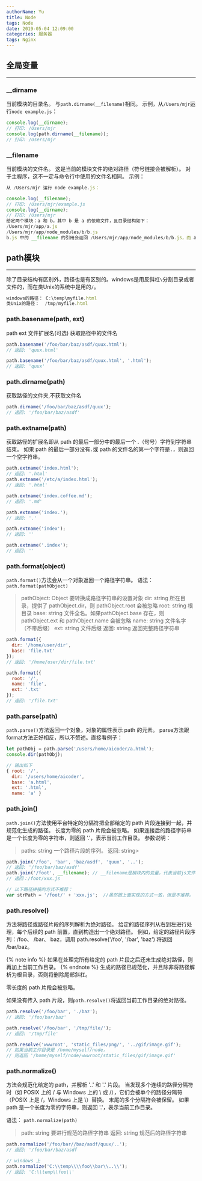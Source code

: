 ```yaml
---
authorName: Yu
title: Node
tags: Node
date: 2019-05-04 12:09:00
categories: 服务器
tags: Nginx
---
```

## 全局变量
---

### __dirname
当前模块的目录名。 与`path.dirname(__filename)`相同。
示例，从`/Users/mjr`运行`node example.js`：
```js
console.log(__dirname);
// 打印: /Users/mjr
console.log(path.dirname(__filename));
// 打印: /Users/mjr
```
### __filename
当前模块的文件名。 这是当前的模块文件的绝对路径（符号链接会被解析）。
对于主程序，这不一定与命令行中使用的文件名相同。
示例：
```js
从 /Users/mjr 运行 node example.js：

console.log(__filename);
// 打印: /Users/mjr/example.js
console.log(__dirname);
// 打印: /Users/mjr
给定两个模块：a 和 b，其中 b 是 a 的依赖文件，且目录结构如下：
/Users/mjr/app/a.js
/Users/mjr/app/node_modules/b/b.js
b.js 中的 __filename 的引用会返回 /Users/mjr/app/node_modules/b/b.js，而 a.js 中的 __filename 的引用会返回 /Users/mjr/app/a.js。
```

## path模块
---

除了目录结构有区别外，路径也是有区别的。windows是用反斜杠`\`分割目录或者文件的，而在类Unix的系统中是用的`/`。
```js
windows的路径： C:\temp\myfile.html
类Unix的路径：  /tmp/myfile.html
```
### path.basename(path, ext)
path
ext 文件扩展名(可选)
获取路径中的文件名
```js
path.basename('/foo/bar/baz/asdf/quux.html');
// 返回: 'quux.html'

path.basename('/foo/bar/baz/asdf/quux.html', '.html');
// 返回: 'quux'
```
### path.dirname(path)
获取路径的文件夹,不获取文件名
```js
path.dirname('/foo/bar/baz/asdf/quux');
// 返回: '/foo/bar/baz/asdf'
```
### path.extname(path)
获取路径的扩展名即从 path 的最后一部分中的最后一个 .（句号）字符到字符串结束。
如果 path 的最后一部分没有`.`或 path 的文件名的第一个字符是`.`，则返回一个空字符串。
```js
path.extname('index.html');
// 返回: '.html'
path.extname('/etc/a/index.html');
// 返回: '.html'

path.extname('index.coffee.md');
// 返回: '.md'

path.extname('index.');
// 返回: '.'

path.extname('index');
// 返回: ''

path.extname('.index');
// 返回: ''
```
### path.format(object)
`path.format()`方法会从一个对象返回一个路径字符串。
语法：`path.format(pathObject)`

> pathObject: Object 要转换成路径字符串的设置对象
> dir: string 所在目录，提供了 pathObject.dir，则 pathObject.root 会被忽略
> root: string 根目录
> base: string 文件全名。如果pathObject.base 存在，则 pathObject.ext 和 pathObject.name 会被忽略
> name: string 文件名字（不带后缀）
> ext: string 文件后缀
> 返回: string 返回完整路径字符串

```js
path.format({
  dir: '/home/user/dir',
  base: 'file.txt'
});
// 返回: '/home/user/dir/file.txt'

path.format({
  root: '/',
  name: 'file',
  ext: '.txt'
});
// 返回: '/file.txt'
```
### path.parse(path)
`path.parse()`方法返回一个对象，对象的属性表示 path 的元素。
parse方法跟 format方法正好相反，所以不赘述。直接看例子：
```js
let pathObj = path.parse('/users/home/aicoder/a.html');
console.dir(pathObj);

// 输出如下
{ root: '/',
  dir: '/users/home/aicoder',
  base: 'a.html',
  ext: '.html',
  name: 'a' }
```
### path.join()
`path.join()`方法使用平台特定的分隔符把全部给定的 path 片段连接到一起，并规范化生成的路径。
长度为零的 path 片段会被忽略。 如果连接后的路径字符串是一个长度为零的字符串，则返回 '.'，表示当前工作目录。
参数说明：
> paths: string 一个路径片段的序列。
> 返回: string>

```js
path.join('/foo', 'bar', 'baz/asdf', 'quux', '..');
// 返回: '/foo/bar/baz/asdf'
path.join('/foot', __filename); // __filename是模块内的变量，代表当前js文件
// 返回：/foot/xxx.js    

// 以下路径拼接的方式不推荐：
var strPath = '/foot/' + 'xxx.js';  //虽然跟上面实现的方式一致，但是不推荐。
```
### path.resolve() 
方法将路径或路径片段的序列解析为绝对路径。
给定的路径序列从右到左进行处理，每个后续的 path 前置，直到构造出一个绝对路径。 例如，给定的路径片段序列：/foo、 /bar、 baz，调用 path.resolve('/foo', '/bar', 'baz') 将返回 /bar/baz。

{% note info %}
如果在处理完所有给定的 path 片段之后还未生成绝对路径，则再加上当前工作目录。
{% endnote %}
生成的路径已规范化，并且除非将路径解析为根目录，否则将删除尾部斜杠。

零长度的 path 片段会被忽略。

如果没有传入 path 片段，则`path.resolve()`将返回当前工作目录的绝对路径。
```js
path.resolve('/foo/bar', './baz');
// 返回: '/foo/bar/baz'

path.resolve('/foo/bar', '/tmp/file/');
// 返回: '/tmp/file'

path.resolve('wwwroot', 'static_files/png/', '../gif/image.gif');
// 如果当前工作目录是 /home/myself/node，
// 则返回 '/home/myself/node/wwwroot/static_files/gif/image.gif'
```
### path.normalize()
方法会规范化给定的 path，并解析 '..' 和 '.' 片段。
当发现多个连续的路径分隔符时（如 POSIX 上的 / 与 Windows 上的 \ 或 /），它们会被单个的路径分隔符（POSIX 上是 /，Windows 上是 \）替换。 末尾的多个分隔符会被保留。
如果 path 是一个长度为零的字符串，则返回 '.'，表示当前工作目录。

语法： `path.normalize(path)`
> path: string 要进行规范的路径字符串
> 返回: string 规范后的路径字符串

```js
path.normalize('/foo/bar//baz/asdf/quux/..');
// 返回: '/foo/bar/baz/asdf

// windows 上
path.normalize('C:\\temp\\\\foo\\bar\\..\\');
// 返回: 'C:\\temp\\foo\\'
```